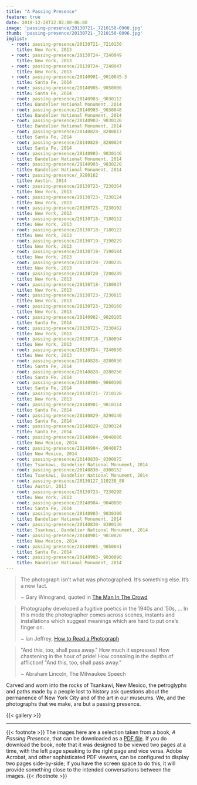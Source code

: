 ```yaml
---
title: "A Passing Presence"
feature: true
date: 2019-12-28T12:02:00-06:00
image: 'passing-presence/20130721-_7210150-0900.jpg'
thumb: 'passing-presence/20130721-_7210150-0096.jpg'
imglist:
  - root: passing-presence/20130721-_7210150
    title: New York, 2013
  - root: passing-presence/20130724-_7240049
    title: New York, 2013
  - root: passing-presence/20130724-_7240047
    title: New York, 2013
  - root: passing-presence/20140901-_9010045-3
    title: Santa Fe, 2014
  - root: passing-presence/20140905-_9050006
    title: Santa Fe, 2014
  - root: passing-presence/20140903-_9030112
    title: Bandelier National Monument, 2014
  - root: passing-presence/20140903-_9030048
    title: Bandelier National Monument, 2014
  - root: passing-presence/20140903-_9030120
    title: Bandelier National Monument, 2014
  - root: passing-presence/20140828-_8280017
    title: Santa Fe, 2014
  - root: passing-presence/20140828-_8280024
    title: Santa Fe, 2014
  - root: passing-presence/20140903-_9030146
    title: Bandelier National Monument, 2014
  - root: passing-presence/20140903-_9030220
    title: Bandelier National Monument, 2014
  - root: passing-presence/_9280162
    title: Austin, 2014
  - root: passing-presence/20130723-_7230364
    title: New York, 2013
  - root: passing-presence/20130723-_7230124
    title: New York, 2013
  - root: passing-presence/20130723-_7230102
    title: New York, 2013
  - root: passing-presence/20130718-_7180152
    title: New York, 2013
  - root: passing-presence/20130718-_7180122
    title: New York, 2013
  - root: passing-presence/20130719-_7190229
    title: New York, 2013
  - root: passing-presence/20130719-_7190184
    title: New York, 2013
  - root: passing-presence/20130720-_7200235
    title: New York, 2013
  - root: passing-presence/20130720-_7200239
    title: New York, 2013
  - root: passing-presence/20130718-_7180037
    title: New York, 2013
  - root: passing-presence/20130723-_7230015
    title: New York, 2013
  - root: passing-presence/20130723-_7230160
    title: New York, 2013
  - root: passing-presence/20140902-_9020105
    title: Santa Fe, 2014
  - root: passing-presence/20130723-_7230462
    title: New York, 2013
  - root: passing-presence/20130718-_7180094
    title: New York, 2013
  - root: passing-presence/20130724-_7240030
    title: New York, 2013
  - root: passing-presence/20140828-_8280030
    title: Santa Fe, 2014
  - root: passing-presence/20140828-_8280256
    title: Santa Fe, 2014
  - root: passing-presence/20140906-_9060100
    title: Santa Fe, 2014
  - root: passing-presence/20130721-_7210128
    title: New York, 2013
  - root: passing-presence/20140901-_9010114
    title: Santa Fe, 2014
  - root: passing-presence/20140829-_8290140
    title: Santa Fe, 2014
  - root: passing-presence/20140829-_8290124
    title: Santa Fe, 2014
  - root: passing-presence/20140904-_9040086
    title: New Mexico, 2014
  - root: passing-presence/20140904-_9040073
    title: New Mexico, 2014
  - root: passing-presence/20140830-_8300075
    title: Tsankawi, Bandelier National Monument, 2014
  - root: passing-presence/20140830-_8300152
    title: Tsankawi, Bandelier National Monument, 2014
  - root: passing-presence/20130127_110238_88
    title: Austin, 2013
  - root: passing-presence/20130723-_7230298
    title: New York, 2013
  - root: passing-presence/20140904-_9040008
    title: Santa Fe, 2014
  - root: passing-presence/20140903-_9030300
    title: Bandelier National Monument, 2014
  - root: passing-presence/20140830-_8300130
    title: Tsankawi, Bandelier National Monument, 2014
  - root: passing-presence/20140901-_9010020
    title: New Mexico, 2014
  - root: passing-presence/20140905-_9050041
    title: Santa Fe, 2014
  - root: passing-presence/20140903-_9030090
    title: Bandelier National Monument, 2014
---
```


>The photograph isn’t what was photographed. It’s something else. It’s a new fact.
>
> ~ Gary Winogrand, quoted in [The Man In The Crowd](https://www.amazon.com/Man-Crowd-Uneasy-Streets-Winogrand/dp/1881337057)

> Photography developed a fugitive poetics in the 1940s and ‘50s, ... In this mode the photographer comes across scenes, instants and installations which suggest meanings which are hard to put one’s finger on.
>
> ~ Ian Jeffrey, [How to Read a Photograph](https://www.amazon.com/How-Read-Photograph-Lessons-Photographers/dp/0810972972)

>"And this, too, shall pass away." How much it expresses! How chastening in the hour of pride! How consoling in the depths of affliction! "And this, too, shall pass away."
>
> ~ Abraham Lincoln, The Milwaukee Speech

Carved and worn into the rocks of Tsankawi, New Mexico, the petroglyphs and paths made by a people lost to history
ask questions about the permanence of New York City and of the art in our museums. We, and the photographs that we
make, are but a passing presence.

{{< gallery >}}

---
{{< footnote >}}
The images here are a selection taken from a book, *A Passing Presence*, that can be downloaded as a [PDF file](/books/A-Passing-Presence.pdf).
If you do download the book, note that it was designed to be viewed two pages at a time, with the left page speaking to the right
page and vice versa. Adobe Acrobat, and other sophisticated PDF viewers, can be configured to display two pages side-by-side;
if you have the screen space to do this, it will provide something close to the intended conversations between the images.
{{< /footnote >}}
